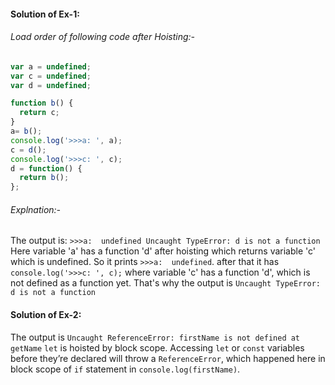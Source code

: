 #### Solution of Ex-1:
###### Load order of following code after Hoisting:-

```javascript
var a = undefined;
var c = undefined;
var d = undefined;

function b() {
  return c;
}
a= b();
console.log('>>>a: ', a);
c = d();
console.log('>>>c: ', c);
d = function() {
  return b();
};
```
###### Explnation:-
The output is: `>>>a:  undefined
Uncaught TypeError: d is not a function`
Here variable 'a' has a function 'd' after hoisting which returns variable 'c' which is undefined. So it prints `>>>a:  undefined`. 
after that it has `console.log('>>>c: ', c);` where variable 'c' has a function 'd', which is not defined as a function yet. That's why the output is `Uncaught TypeError: d is not a function`

#### Solution of Ex-2:
The output is `Uncaught ReferenceError: firstName is not defined at getName`
`let` is hoisted by block scope. Accessing `let` or `const` variables before they’re declared will throw a `ReferenceError`, which happened here in block scope of `if` statement in `console.log(firstName)`. 
